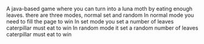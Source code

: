 A java-based game where you can turn into a luna moth by eating enough leaves.
there are three modes, normal set and random
In normal mode you need to fill the page to win
In set mode you set a number of leaves caterpillar must eat to win
In random mode it set a random number of leaves caterpillar must eat to win
